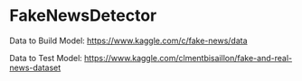 # FakeNewsDetector

Data to Build Model: https://www.kaggle.com/c/fake-news/data

Data to Test Model: https://www.kaggle.com/clmentbisaillon/fake-and-real-news-dataset
